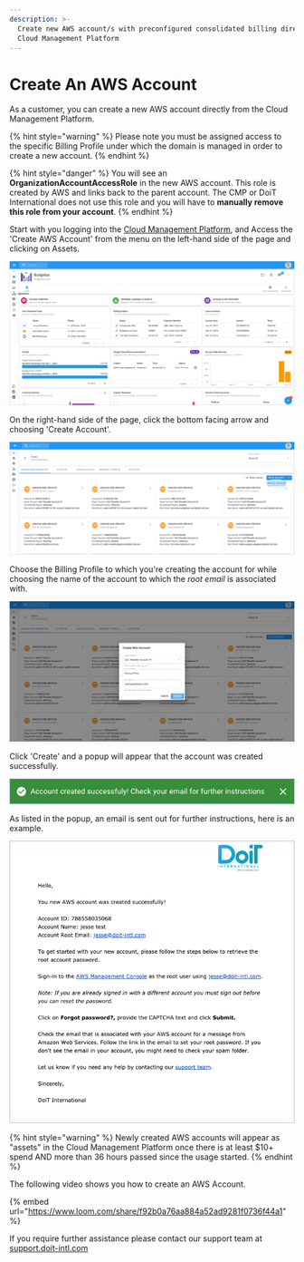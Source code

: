 ```yaml
---
description: >-
  Create new AWS account/s with preconfigured consolidated billing directly from
  Cloud Management Platform
---
```


# Create An AWS Account

As a customer, you can create a new AWS account directly from the Cloud Management Platform.

{% hint style="warning" %}
Please note you must be assigned access to the specific Billing Profile under which the domain is managed in order to create a new account.
{% endhint %}

{% hint style="danger" %}
You will see an **OrganizationAccountAccessRole** in the new AWS account. This role is created by AWS and links back to the parent account. The CMP or DoiT International does not use this role and you will have to **manually remove this role from your account**. 
{% endhint %}

Start with you logging into the [Cloud Management Platform](https://app.doit-intl.com), and Access the 'Create AWS Account' from the menu on the left-hand side of the page and clicking on Assets.

![](../.gitbook/assets/assets-icon-1-%20%284%29%20%285%29%20%284%29.png)

On the right-hand side of the page, click the bottom facing arrow and choosing 'Create Account'.

![](../.gitbook/assets/aws-create-account-doit%20%281%29%20%281%29.png)

Choose the Billing Profile to which you're creating the account for while choosing the name of the account to which the _root email_ is associated with.

![](../.gitbook/assets/create-aws-account2.png)

Click 'Create' and a popup will appear that the account was created successfully. 

![](../.gitbook/assets/aws-account-successful2.png)

As listed in the popup, an email is sent out for further instructions, here is an example.

![](../.gitbook/assets/aws-doit-success.png)

{% hint style="warning" %}
Newly created AWS accounts will appear as "assets" in the Cloud Management Platform once there is at least $10+ spend AND more than 36 hours passed since the usage started.
{% endhint %}

The following video shows you how to create an AWS Account.

{% embed url="https://www.loom.com/share/f92b0a76aa884a52ad9281f0736f44a1" %}

If you require further assistance please contact our support team at [support.doit-intl.com](https://support.doit-intl.com)


